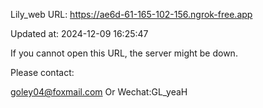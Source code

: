 Lily_web URL: https://ae6d-61-165-102-156.ngrok-free.app

Updated at: 2024-12-09 16:25:47

If you cannot open this URL, the server might be down.

Please contact: 

goley04@foxmail.com Or Wechat:GL_yeaH